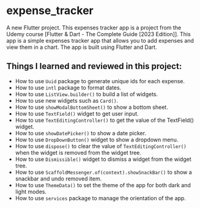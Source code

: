 # expense_tracker

A new Flutter project. This expenses tracker app is a project from the Udemy course [Flutter & Dart - The Complete Guide [2023 Edition]]. This app is a simple expenses tracker app that allows you to add expenses and view them in a chart. The app is built using Flutter and Dart.

## Things I learned and reviewed in this project:
- How to use `Uuid` package to generate unique ids for each expense.
- How to use `intl` package to format dates.
- How to use `ListView.builder()` to build a list of widgets.
- How to use new widgets such as `Card()`.
- How to use `showModalBottomSheet()` to show a bottom sheet.
- How to use `TextField()` widget to get user input.
- How to use `TextEditingController()` to get the value of the TextField() widget.
- How to use `showDatePicker()` to show a date picker.
- How to use `DropDownButton()` widget to show a dropdown menu.
- How to use `dispose()` to clear the value of `TextEditingController()` when the widget is removed from the widget tree.
- How to use `Dismissible()` widget to dismiss a widget from the widget tree.
- How to use `ScaffoldMessenger.of(context).showSnackBar()` to show a snackbar and undo removed item.
- How to use `ThemeData()` to set the theme of the app for both dark and light modes.
- How to use `services` package to manage the orientation of the app.



